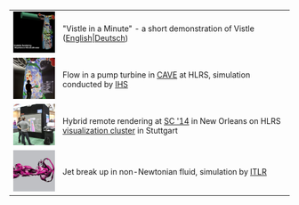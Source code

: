 <table>
<tr>
<td><a href="http://tv.hlrs.de/play.html?urlLowRate=HLRS/Visualization/bwvisu-Vistle.mp4"><img src="vistle-in-a-minute.png"/></a></td><td>"Vistle in a Minute" - a short demonstration of Vistle (<a href="http://reserv.at/vistle/vistle_en.m4v">English</a>|<a href="http://reserv.at/vistle/vistle_de.m4v">Deutsch</a>)</td>
</tr><tr>
<td><a href="vistle-ihs.jpg"><img src="vistle-ihs-small.jpg"/></a></td><td>Flow in a pump turbine in <a href="http://hlrs.de/cave/">CAVE</a> at HLRS, simulation conducted by <a href="https://www.ihs.uni-stuttgart.de/">IHS</a></td>
</tr><tr>
<td><a href="vistle-remote.jpg"><img src="vistle-remote-small.jpg"/></a></td><td>Hybrid remote rendering at <a href="http://sc14.supercomputing.org/">SC '14</a> in New Orleans on HLRS <a href="http://hlrs.de/cave/">visualization cluster</a> in Stuttgart</td>
</tr><tr>
<td><a href="vistle-itlr.jpg"><img src="vistle-itlr-small.jpg"/></a></td><td>Jet break up in non-Newtonian fluid, simulation by <a href="https://www.itlr.uni-stuttgart.de/">ITLR</a></td>
</tr>
</table>

